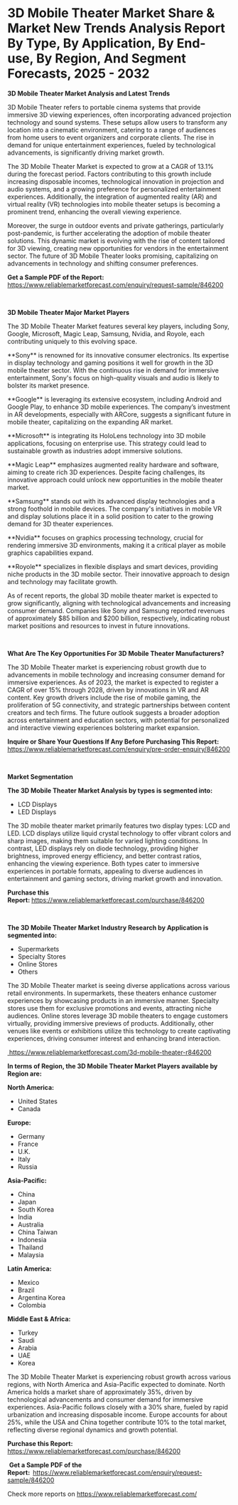 <p><h1>3D Mobile Theater Market Share & Market New Trends Analysis Report By Type, By Application, By End-use, By Region, And Segment Forecasts, 2025 - 2032</h1></p><p><strong>3D Mobile Theater Market Analysis and Latest Trends</strong></p>
<p><p>3D Mobile Theater refers to portable cinema systems that provide immersive 3D viewing experiences, often incorporating advanced projection technology and sound systems. These setups allow users to transform any location into a cinematic environment, catering to a range of audiences from home users to event organizers and corporate clients. The rise in demand for unique entertainment experiences, fueled by technological advancements, is significantly driving market growth.</p><p>The 3D Mobile Theater Market is expected to grow at a CAGR of 13.1% during the forecast period. Factors contributing to this growth include increasing disposable incomes, technological innovation in projection and audio systems, and a growing preference for personalized entertainment experiences. Additionally, the integration of augmented reality (AR) and virtual reality (VR) technologies into mobile theater setups is becoming a prominent trend, enhancing the overall viewing experience.</p><p>Moreover, the surge in outdoor events and private gatherings, particularly post-pandemic, is further accelerating the adoption of mobile theater solutions. This dynamic market is evolving with the rise of content tailored for 3D viewing, creating new opportunities for vendors in the entertainment sector. The future of 3D Mobile Theater looks promising, capitalizing on advancements in technology and shifting consumer preferences.</p></p>
<p><strong>Get a Sample PDF of the Report:&nbsp;</strong> <a href="https://www.reliablemarketforecast.com/enquiry/request-sample/846200?utm_campaign=2253&utm_medium=2&utm_source=Github&utm_content=ia&utm_term=08022025&utm_id=3d-mobile-theater">https://www.reliablemarketforecast.com/enquiry/request-sample/846200</a></p>
<p>&nbsp;</p>
<p><strong>3D Mobile Theater Major Market Players</strong></p>
<p><p>The 3D Mobile Theater Market features several key players, including Sony, Google, Microsoft, Magic Leap, Samsung, Nvidia, and Royole, each contributing uniquely to this evolving space.</p><p>**Sony** is renowned for its innovative consumer electronics. Its expertise in display technology and gaming positions it well for growth in the 3D mobile theater sector. With the continuous rise in demand for immersive entertainment, Sony's focus on high-quality visuals and audio is likely to bolster its market presence. </p><p>**Google** is leveraging its extensive ecosystem, including Android and Google Play, to enhance 3D mobile experiences. The company’s investment in AR developments, especially with ARCore, suggests a significant future in mobile theater, capitalizing on the expanding AR market.</p><p>**Microsoft** is integrating its HoloLens technology into 3D mobile applications, focusing on enterprise use. This strategy could lead to sustainable growth as industries adopt immersive solutions. </p><p>**Magic Leap** emphasizes augmented reality hardware and software, aiming to create rich 3D experiences. Despite facing challenges, its innovative approach could unlock new opportunities in the mobile theater market.</p><p>**Samsung** stands out with its advanced display technologies and a strong foothold in mobile devices. The company's initiatives in mobile VR and display solutions place it in a solid position to cater to the growing demand for 3D theater experiences.</p><p>**Nvidia** focuses on graphics processing technology, crucial for rendering immersive 3D environments, making it a critical player as mobile graphics capabilities expand.</p><p>**Royole** specializes in flexible displays and smart devices, providing niche products in the 3D mobile sector. Their innovative approach to design and technology may facilitate growth.</p><p>As of recent reports, the global 3D mobile theater market is expected to grow significantly, aligning with technological advancements and increasing consumer demand. Companies like Sony and Samsung reported revenues of approximately $85 billion and $200 billion, respectively, indicating robust market positions and resources to invest in future innovations.</p></p>
<p>&nbsp;</p>
<p><strong>What Are The Key Opportunities For 3D Mobile Theater Manufacturers?</strong></p>
<p><p>The 3D Mobile Theater market is experiencing robust growth due to advancements in mobile technology and increasing consumer demand for immersive experiences. As of 2023, the market is expected to register a CAGR of over 15% through 2028, driven by innovations in VR and AR content. Key growth drivers include the rise of mobile gaming, the proliferation of 5G connectivity, and strategic partnerships between content creators and tech firms. The future outlook suggests a broader adoption across entertainment and education sectors, with potential for personalized and interactive viewing experiences bolstering market expansion.</p></p>
<p><strong>Inquire or Share Your Questions If Any Before Purchasing This Report:</strong> <a href="https://www.reliablemarketforecast.com/enquiry/pre-order-enquiry/846200?utm_campaign=2253&utm_medium=2&utm_source=Github&utm_content=ia&utm_term=08022025&utm_id=3d-mobile-theater">https://www.reliablemarketforecast.com/enquiry/pre-order-enquiry/846200</a></p>
<p>&nbsp;</p>
<p><strong>Market Segmentation</strong></p>
<p><strong>The 3D Mobile Theater Market Analysis by types is segmented into:</strong></p>
<p><ul><li>LCD Displays</li><li>LED Displays</li></ul></p>
<p><p>The 3D mobile theater market primarily features two display types: LCD and LED. LCD displays utilize liquid crystal technology to offer vibrant colors and sharp images, making them suitable for varied lighting conditions. In contrast, LED displays rely on diode technology, providing higher brightness, improved energy efficiency, and better contrast ratios, enhancing the viewing experience. Both types cater to immersive experiences in portable formats, appealing to diverse audiences in entertainment and gaming sectors, driving market growth and innovation.</p></p>
<p><strong>Purchase this Report:&nbsp;</strong><a href="https://www.reliablemarketforecast.com/purchase/846200?utm_campaign=2253&utm_medium=2&utm_source=Github&utm_content=ia&utm_term=08022025&utm_id=3d-mobile-theater">https://www.reliablemarketforecast.com/purchase/846200</a></p>
<p>&nbsp;</p>
<p><strong>The 3D Mobile Theater Market Industry Research by Application is segmented into:</strong></p>
<p><ul><li>Supermarkets</li><li>Specialty Stores</li><li>Online Stores</li><li>Others</li></ul></p>
<p><p>The 3D Mobile Theater market is seeing diverse applications across various retail environments. In supermarkets, these theaters enhance customer experiences by showcasing products in an immersive manner. Specialty stores use them for exclusive promotions and events, attracting niche audiences. Online stores leverage 3D mobile theaters to engage customers virtually, providing immersive previews of products. Additionally, other venues like events or exhibitions utilize this technology to create captivating experiences, driving consumer interest and enhancing brand interaction.</p></p>
<p><a href="https://www.reliablemarketforecast.com/3d-mobile-theater-r846200?utm_campaign=2253&utm_medium=2&utm_source=Github&utm_content=ia&utm_term=08022025&utm_id=3d-mobile-theater">&nbsp;https://www.reliablemarketforecast.com/3d-mobile-theater-r846200</a></p>
<p><strong>In terms of Region, the 3D Mobile Theater Market Players available by Region are:</strong></p>
<p>
    <p> <strong> North America: </strong>
        <ul>
            <li>United States</li>
            <li>Canada</li>
        </ul>
        </p> 
    <p> <strong> Europe: </strong>
        <ul>
            <li>Germany</li>
            <li>France</li>
            <li>U.K.</li>
            <li>Italy</li>
            <li>Russia</li>
        </ul>
        </p> 
    <p> <strong> Asia-Pacific: </strong>
        <ul>
            <li>China</li>
            <li>Japan</li>
            <li>South Korea</li>
            <li>India</li>
            <li>Australia</li>
            <li>China Taiwan</li>
            <li>Indonesia</li>
            <li>Thailand</li>
            <li>Malaysia</li>
        </ul>
        </p> 
    <p> <strong> Latin America: </strong>
        <ul>
            <li>Mexico</li>
            <li>Brazil</li>
            <li>Argentina Korea</li>
            <li>Colombia</li>
        </ul>
        </p> 
    <p> <strong> Middle East & Africa: </strong>
        <ul>
            <li>Turkey</li>
            <li>Saudi</li>
            <li>Arabia</li>
            <li>UAE</li>
            <li>Korea</li>
        </ul>
    </p>
    </p>
<p><p>The 3D Mobile Theater Market is experiencing robust growth across various regions, with North America and Asia-Pacific expected to dominate. North America holds a market share of approximately 35%, driven by technological advancements and consumer demand for immersive experiences. Asia-Pacific follows closely with a 30% share, fueled by rapid urbanization and increasing disposable income. Europe accounts for about 25%, while the USA and China together contribute 10% to the total market, reflecting diverse regional dynamics and growth potential.</p></p>
<p><strong>Purchase this Report: </strong><a href="https://www.reliablemarketforecast.com/purchase/846200?utm_campaign=2253&utm_medium=2&utm_source=Github&utm_content=ia&utm_term=08022025&utm_id=3d-mobile-theater">https://www.reliablemarketforecast.com/purchase/846200</a></p>
<p>&nbsp;<strong>Get a Sample PDF of the Report:&nbsp;&nbsp;</strong><a href="https://www.reliablemarketforecast.com/enquiry/request-sample/846200?utm_campaign=2253&utm_medium=2&utm_source=Github&utm_content=ia&utm_term=08022025&utm_id=3d-mobile-theater">https://www.reliablemarketforecast.com/enquiry/request-sample/846200</a></p>
<p><strong></strong></p>
<p>Check more reports on <a href="https://www.reliablemarketforecast.com/?utm_campaign=2253&utm_medium=2&utm_source=Github&utm_content=ia&utm_term=08022025&utm_id=3d-mobile-theater">https://www.reliablemarketforecast.com/</a></p>